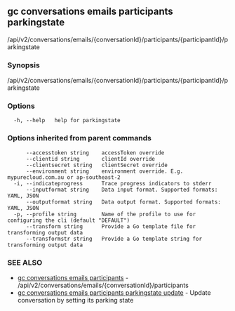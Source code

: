 ## gc conversations emails participants parkingstate

/api/v2/conversations/emails/{conversationId}/participants/{participantId}/parkingstate

### Synopsis

/api/v2/conversations/emails/{conversationId}/participants/{participantId}/parkingstate

### Options

```
  -h, --help   help for parkingstate
```

### Options inherited from parent commands

```
      --accesstoken string    accessToken override
      --clientid string       clientId override
      --clientsecret string   clientSecret override
      --environment string    environment override. E.g. mypurecloud.com.au or ap-southeast-2
  -i, --indicateprogress      Trace progress indicators to stderr
      --inputformat string    Data input format. Supported formats: YAML, JSON
      --outputformat string   Data output format. Supported formats: YAML, JSON
  -p, --profile string        Name of the profile to use for configuring the cli (default "DEFAULT")
      --transform string      Provide a Go template file for transforming output data
      --transformstr string   Provide a Go template string for transforming output data
```

### SEE ALSO

* [gc conversations emails participants](gc_conversations_emails_participants.html)	 - /api/v2/conversations/emails/{conversationId}/participants
* [gc conversations emails participants parkingstate update](gc_conversations_emails_participants_parkingstate_update.html)	 - Update conversation by setting its parking state


